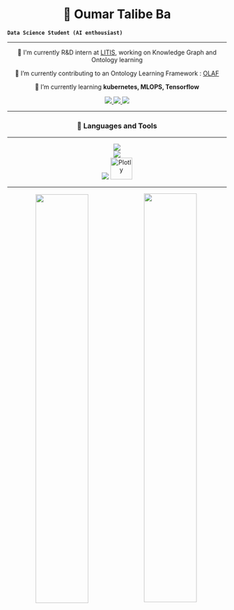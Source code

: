 <h1 align="center">🥷 Oumar Talibe Ba </h1>

**`Data Science Student (AI enthousiast)`**

---


<div align="center">

 🏢 I'm currently R&D intern at [LITIS](https://www.litislab.fr/), working on Knowledge Graph and Ontology learning
 
 🔭 I’m currently contributing to an Ontology  Learning Framework : [OLAF](https://github.com/wikit-ai/olaf)
 
 🌱 I’m currently learning **kubernetes, MLOPS, Tensorflow**



<div align="center"> 
  <a href="mailto:omarba2015@gmail.com@gmail.com">
    <img src="https://img.shields.io/badge/Gmail-333333?style=for-the-badge&logo=gmail&logoColor=red" />
  </a>
  <a href="https://www.linkedin.com/in/oumar-talibe-ba-68b430209/" target="_blank">
    <img src="https://img.shields.io/badge/LinkedIn-0077B5?style=for-the-badge&logo=linkedin&logoColor=white" target="_blank" />
  </a>
  <a href="https://ba-talibe.github.io" target="_blank">
     <img src="https://img.shields.io/badge/Portfolio-FF5722?style=for-the-badge&logo=todoist&logoColor=white" target="_blank" /> <!-- sqlite, safari, google-chrome are other good icon options -->
  </a>
</div>

<hr/>

### 🧰 Languages and Tools






<hr/>
<div align="center">
    <img src="https://skillicons.dev/icons?i=python,java,matlab,bash,tensorflow,scikitlearn,anaconda" /><br/>
    <img src="https://skillicons.dev/icons?i=mongo,express,react,nodejs,fastapi,flask,mysql,postgresql" /><br/> 
    <img src="https://skillicons.dev/icons?i=git,github,githubactions,gitlab,heroku,aws,docker" />
    <img alt="Plotly" width="50px"src="https://cdn.jsdelivr.net/gh/devicons/devicon@latest/icons/digitalocean/digitalocean-original.svg" />
</div>

<hr/>
<div>
    <img style="margin:2px" align="left" width="49%" src="https://github-readme-stats.vercel.app/api?username=ba-talibe&show_icons=true&theme=transparent"/>

<img align="left" width="49%" src="https://github-readme-stats.vercel.app/api/top-langs/?username=ba-talibe&layout=donut"/>
</div>


<!-- 
![Oumar's GitHub stats](https://github-readme-stats.vercel.app/api?username=ba-talibe&show_icons=true&theme=transparent)

[![Top Langs](https://github-readme-stats.vercel.app/api/top-langs/?username=ba-talibe&layout=donut)](https://github.com/ba-talibe) -->